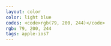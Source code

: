 ```yaml
---
layout: color
color: light blue
codes: <code>rgb(79, 200, 244)</code>
rgb: 79, 200, 244
tags: apple-ios7
---
```

